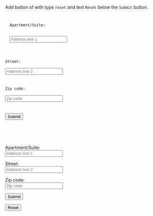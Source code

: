 Add button of with type `reset`
and
text `Reset` below the
`Submit` button.

<codeblock language="html" type="exercise" testMode="fixedInput">
<code>
<form>
  <label>Apartment/Suite:</label>
  <br>
  <input type="text" placeholder="Address line 1"/>
  <br>

  <label>Street:</label>
  <br>
  <input type="text" placeholder="Address line 2"/>
  <br>
  
  <label>Zip code:</label>
  <br>
  <input type="tel" placeholder="Zip code"/>
  <br>

  <button type="submit">Submit</button>
  <!-- Write your code below -->
</form>
</code>
<solution>
<form>
  <label>Apartment/Suite:</label>
  <br>
  <input type="text" placeholder="Address line 1"/>
  <br>

  <label>Street:</label>
  <br>
  <input type="text" placeholder="Address line 2"/>
  <br>
  
  <label>Zip code:</label>
  <br>
  <input type="tel" placeholder="Zip code"/>
  <br>

  <button type="submit">Submit</button>
  <!-- Write your code below -->
  <button type="reset">Reset</button>
</form>
</solution>
</codeblock>
